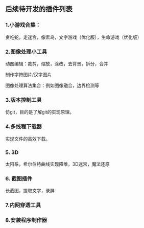 ## 后续待开发的插件列表

### 1.小游戏合集：

贪吃蛇，走迷宫，像素鸟，文字游戏（优化版），生命游戏（优化版）

### 2.图像处理小工具

动图编辑：裁剪，缩放，涂改，去背景，拆分，合并

制作字符图片/汉字图片

图像处理算法集合：例如图像融合，边界检测等

### 3.版本控制工具

仿git，目的是了解git的实现原理。

### 4.多线程下载器

实现文件的高效下载。

### 5. 3D

太阳系，希尔伯特曲线实现降维，3D迷宫，魔法还原

### 6. 截图插件

长截图，提取文字，录屏

### 7.内网穿透工具

### 8.安装程序制作器

